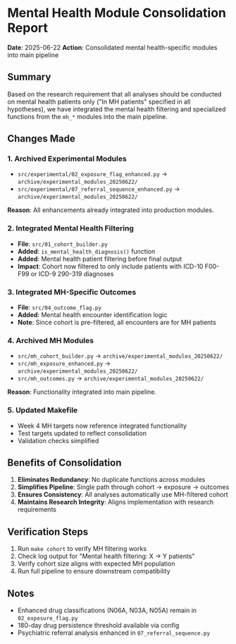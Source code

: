 # Mental Health Module Consolidation Report

**Date**: 2025-06-22
**Action**: Consolidated mental health-specific modules into main pipeline

## Summary

Based on the research requirement that all analyses should be conducted on mental health patients only ("In MH patients" specified in all hypotheses), we have integrated the mental health filtering and specialized functions from the `mh_*` modules into the main pipeline.

## Changes Made

### 1. Archived Experimental Modules
- `src/experimental/02_exposure_flag_enhanced.py` → `archive/experimental_modules_20250622/`
- `src/experimental/07_referral_sequence_enhanced.py` → `archive/experimental_modules_20250622/`

**Reason**: All enhancements already integrated into production modules.

### 2. Integrated Mental Health Filtering
- **File**: `src/01_cohort_builder.py`
- **Added**: `is_mental_health_diagnosis()` function
- **Added**: Mental health patient filtering before final output
- **Impact**: Cohort now filtered to only include patients with ICD-10 F00-F99 or ICD-9 290-319 diagnoses

### 3. Integrated MH-Specific Outcomes
- **File**: `src/04_outcome_flag.py`
- **Added**: Mental health encounter identification logic
- **Note**: Since cohort is pre-filtered, all encounters are for MH patients

### 4. Archived MH Modules
- `src/mh_cohort_builder.py` → `archive/experimental_modules_20250622/`
- `src/mh_exposure_enhanced.py` → `archive/experimental_modules_20250622/`
- `src/mh_outcomes.py` → `archive/experimental_modules_20250622/`

**Reason**: Functionality integrated into main pipeline.

### 5. Updated Makefile
- Week 4 MH targets now reference integrated functionality
- Test targets updated to reflect consolidation
- Validation checks simplified

## Benefits of Consolidation

1. **Eliminates Redundancy**: No duplicate functions across modules
2. **Simplifies Pipeline**: Single path through cohort → exposure → outcomes
3. **Ensures Consistency**: All analyses automatically use MH-filtered cohort
4. **Maintains Research Integrity**: Aligns implementation with research requirements

## Verification Steps

1. Run `make cohort` to verify MH filtering works
2. Check log output for "Mental health filtering: X → Y patients"
3. Verify cohort size aligns with expected MH population
4. Run full pipeline to ensure downstream compatibility

## Notes

- Enhanced drug classifications (N06A, N03A, N05A) remain in `02_exposure_flag.py`
- 180-day drug persistence threshold available via config
- Psychiatric referral analysis enhanced in `07_referral_sequence.py`